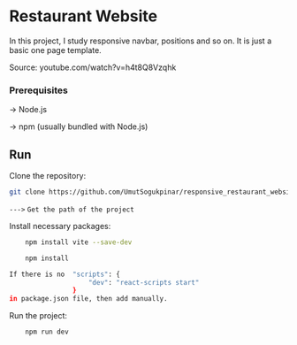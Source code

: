 
# Restaurant Website

In this project, I study responsive navbar, positions and so on. It is just a basic one page template.

Source: youtube.com/watch?v=h4t8Q8Vzqhk

### Prerequisites

-> Node.js

-> npm (usually bundled with Node.js)


## Run

Clone the repository:
```bash
git clone https://github.com/UmutSogukpinar/responsive_restaurant_website.git
```

`--->` `Get the path of the project`

Install necessary packages:

```bash
    npm install vite --save-dev
```

```bash
    npm install
```
```bash
If there is no  "scripts": {
                    "dev": "react-scripts start"
                }
in package.json file, then add manually.
```

Run the project:

```bash
    npm run dev
```
